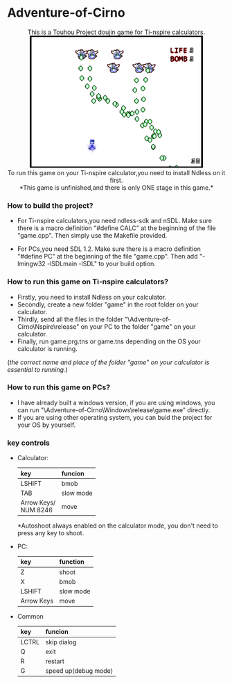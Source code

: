 # Adventure-of-Cirno
<center>
This is a Touhou Project doujin game for Ti-nspire calculators.
</center>
<center>
<img src="demo1.png" />
</center>
<center>
To run this game on your Ti-nspire calculator,you need to install Ndless on it first.
<br>
*This game is unfinished,and there is only ONE stage in this game.*
</center>

### How to build the project?
+ For Ti-nspire calculators,you need ndless-sdk and nSDL.
  Make sure there is a macro definition "#define CALC" at the beginning of the file "game.cpp". 
  Then simply use the Makefile provided.

+ For PCs,you need SDL 1.2.
  Make sure there is a macro definition "#define PC" at the beginning of the file "game.cpp". 
  Then add "-lmingw32 -lSDLmain -lSDL" to your build option.

### How to run this game on Ti-nspire calculators?
+ Firstly, you need to install Ndless on your calculator.
+ Secondly, create a new folder "game" in the root folder on your calculator.
+ Thirdly, send all the files in the folder "\Adventure-of-Cirno\Nspire\release" on your PC to the folder "game" on your calculator.
+ Finally, run game.prg.tns or game.tns depending on the OS your calculator is running.

(*the correct name and place of the folder "game" on your calculator is essential to running.*)

### How to run this game on PCs?
+ I have already built a windows version, if you are using windows, you can run "\Adventure-of-Cirno\Windows\release\game.exe" directly.
+ If you are using other operating system, you can buid the project for your OS by yourself.


### key controls
+ Calculator:

  key|funcion
  -|-
  LSHIFT|bmob|
  TAB   | slow mode|
  Arrow Keys/<br>NUM 8246|move|

  *Autoshoot always enabled on the calculator mode,
   you don't need to press any key to shoot. 
+ PC:

  key|function|
  -|-
  Z|shoot|
  X|bmob|
  LSHIFT|slow mode|
  Arrow Keys|move|


+ Common

  key|funcion
  -|-
  LCTRL|skip dialog|
  Q|exit|
  R|restart|
  G|speed up(debug mode)|
